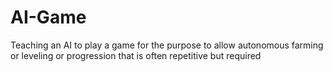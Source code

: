 # AI-Game
Teaching an AI to play a game for the purpose to allow autonomous farming or leveling or progression that is often repetitive but required

